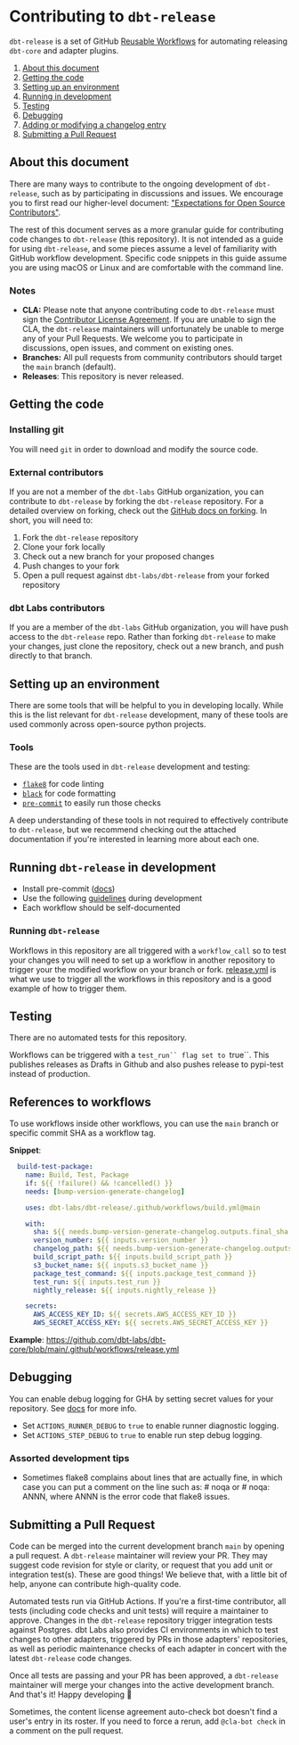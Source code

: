 # Contributing to `dbt-release`

`dbt-release` is a set of GitHub [Reusable Workflows](https://docs.github.com/en/actions/using-workflows/reusing-workflows) for automating releasing `dbt-core` and adapter plugins.


1. [About this document](#about-this-document)
2. [Getting the code](#getting-the-code)
3. [Setting up an environment](#setting-up-an-environment)
4. [Running in development](#running-dbt-release-in-development)
5. [Testing](#testing)
6. [Debugging](#debugging)
7. [Adding or modifying a changelog entry](#adding-or-modifying-a-changelog-entry)
8. [Submitting a Pull Request](#submitting-a-pull-request)

## About this document

There are many ways to contribute to the ongoing development of `dbt-release`, such as by participating in discussions and issues. We encourage you to first read our higher-level document: ["Expectations for Open Source Contributors"](https://docs.getdbt.com/docs/contributing/oss-expectations).

The rest of this document serves as a more granular guide for contributing code changes to `dbt-release` (this repository). It is not intended as a guide for using `dbt-release`, and some pieces assume a level of familiarity with GitHub workflow development. Specific code snippets in this guide assume you are using macOS or Linux and are comfortable with the command line.

### Notes

- **CLA:** Please note that anyone contributing code to `dbt-release` must sign the [Contributor License Agreement](https://docs.getdbt.com/docs/contributor-license-agreements). If you are unable to sign the CLA, the `dbt-release` maintainers will unfortunately be unable to merge any of your Pull Requests. We welcome you to participate in discussions, open issues, and comment on existing ones.
- **Branches:** All pull requests from community contributors should target the `main` branch (default).
- **Releases**: This repository is never released.

## Getting the code

### Installing git

You will need `git` in order to download and modify the source code.

### External contributors

If you are not a member of the `dbt-labs` GitHub organization, you can contribute to `dbt-release` by forking the `dbt-release` repository. For a detailed overview on forking, check out the [GitHub docs on forking](https://help.github.com/en/articles/fork-a-repo). In short, you will need to:

1. Fork the `dbt-release` repository
2. Clone your fork locally
3. Check out a new branch for your proposed changes
4. Push changes to your fork
5. Open a pull request against `dbt-labs/dbt-release` from your forked repository

### dbt Labs contributors

If you are a member of the `dbt-labs` GitHub organization, you will have push access to the `dbt-release` repo. Rather than forking `dbt-release` to make your changes, just clone the repository, check out a new branch, and push directly to that branch.

## Setting up an environment

There are some tools that will be helpful to you in developing locally. While this is the list relevant for `dbt-release` development, many of these tools are used commonly across open-source python projects.

### Tools

These are the tools used in `dbt-release` development and testing:

- [`flake8`](https://flake8.pycqa.org/en/latest/) for code linting
- [`black`](https://github.com/psf/black) for code formatting
- [`pre-commit`](https://pre-commit.com) to easily run those checks

A deep understanding of these tools in not required to effectively contribute to `dbt-release`, but we recommend checking out the attached documentation if you're interested in learning more about each one.

## Running `dbt-release` in development

- Install pre-commit ([docs](https://pre-commit.com/#installation))
- Use the following [guidelines](https://github.com/dbt-labs/dbt-core/blob/main/.github/_README.md) during development
- Each workflow should be self-documented


### Running `dbt-release`

Workflows in this repository are all triggered with a `workflow_call` so to test your changes you will need to set up a workflow in another repository to trigger your the modified workflow on your branch or fork.  [release.yml](https://github.com/dbt-labs/dbt-core/blob/main/.github/workflows/release.yml) is what we use to trigger all the workflows in this repository and is a good example of how to trigger them.


## Testing

There are no automated tests for this repository.

Workflows can be triggered with a `test_run`` flag set to `true``.  This publishes releases as Drafts in Github and also pushes release to pypi-test instead of production.

## References to workflows

To use workflows inside other workflows, you can use the `main` branch or specific commit SHA as a workflow tag.

**Snippet**:

```yaml
  build-test-package:
    name: Build, Test, Package
    if: ${{ !failure() && !cancelled() }}
    needs: [bump-version-generate-changelog]

    uses: dbt-labs/dbt-release/.github/workflows/build.yml@main

    with:
      sha: ${{ needs.bump-version-generate-changelog.outputs.final_sha }}
      version_number: ${{ inputs.version_number }}
      changelog_path: ${{ needs.bump-version-generate-changelog.outputs.changelog_path }}
      build_script_path: ${{ inputs.build_script_path }}
      s3_bucket_name: ${{ inputs.s3_bucket_name }}
      package_test_command: ${{ inputs.package_test_command }}
      test_run: ${{ inputs.test_run }}
      nightly_release: ${{ inputs.nightly_release }}

    secrets:
      AWS_ACCESS_KEY_ID: ${{ secrets.AWS_ACCESS_KEY_ID }}
      AWS_SECRET_ACCESS_KEY: ${{ secrets.AWS_SECRET_ACCESS_KEY }}
```

**Example**: <https://github.com/dbt-labs/dbt-core/blob/main/.github/workflows/release.yml>

## Debugging

You can enable debug logging for GHA by setting secret values for your repository. See [docs](https://docs.github.com/en/github-ae@latest/actions/monitoring-and-troubleshooting-workflows/enabling-debug-logging) for more info.

- Set `ACTIONS_RUNNER_DEBUG` to `true` to enable runner diagnostic logging.
- Set `ACTIONS_STEP_DEBUG` to `true` to enable run step debug logging.

### Assorted development tips
* Sometimes flake8 complains about lines that are actually fine, in which case you can put a comment on the line such as: # noqa or # noqa: ANNN, where ANNN is the error code that flake8 issues.

## Submitting a Pull Request

Code can be merged into the current development branch `main` by opening a pull request. A `dbt-release` maintainer will review your PR. They may suggest code revision for style or clarity, or request that you add unit or integration test(s). These are good things! We believe that, with a little bit of help, anyone can contribute high-quality code.

Automated tests run via GitHub Actions. If you're a first-time contributor, all tests (including code checks and unit tests) will require a maintainer to approve. Changes in the `dbt-release` repository trigger integration tests against Postgres. dbt Labs also provides CI environments in which to test changes to other adapters, triggered by PRs in those adapters' repositories, as well as periodic maintenance checks of each adapter in concert with the latest `dbt-release` code changes.

Once all tests are passing and your PR has been approved, a `dbt-release` maintainer will merge your changes into the active development branch. And that's it! Happy developing :tada:

Sometimes, the content license agreement auto-check bot doesn't find a user's entry in its roster. If you need to force a rerun, add `@cla-bot check` in a comment on the pull request.
